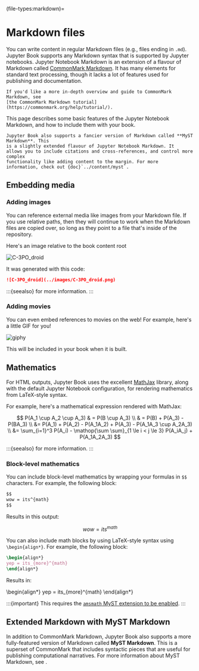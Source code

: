 (file-types:markdown)=
# Markdown files

You can write content in regular Markdown files (e.g., files ending in `.md`).
Jupyter Book supports any Markdown syntax that is supported by Jupyter notebooks.
Jupyter Notebook Markdown is an extension of a flavour of Markdown called
[CommonMark Markdown](https://commonmark.org/).
It has many elements for standard text processing, though it lacks a lot of features used for
publishing and documentation.

```{note}
If you'd like a more in-depth overview and guide to CommonMark Markdown, see
[the CommonMark Markdown tutorial](https://commonmark.org/help/tutorial/).
```

This page describes some basic features of the Jupyter Notebook Markdown, and how to
include them with your book.

```{margin}
Jupyter Book also supports a fancier version of Markdown called **MyST Markdown**. This
is a slightly extended flavour of Jupyter Notebook Markdown. It
allows you to include citations and cross-references, and control more complex
functionality like adding content to the margin. For more
information, check out {doc}`../content/myst`.
```

## Embedding media

### Adding images

You can reference external media like images from your Markdown file. If you use
relative paths, then they will continue to work when the Markdown files are copied over,
so long as they point to a file that's inside of the repository.

Here's an image relative to the book content root

![C-3PO_droid](../images/C-3PO_droid.png)

It was generated with this code:

```md
![C-3PO_droid](../images/C-3PO_droid.png)
```

:::{seealso}
[](../content/figures.md) for more information.
:::

### Adding movies

You can even embed references to movies on the web! For example, here's a little GIF for you!

![giphy](https://media.giphy.com/media/yoJC2A59OCZHs1LXvW/giphy.gif)

This will be included in your book when it is built.

## Mathematics

For HTML outputs, Jupyter Book uses the excellent [MathJax](http://docs.mathjax.org/en/latest/) library,
along with the default Jupyter Notebook configuration, for rendering mathematics from LaTeX-style syntax.

For example, here's a mathematical expression rendered with MathJax:

$$
P(A_1 \cup A_2 \cup A_3)
& = P(B \cup A_3)  \\
& = P(B) + P(A_3) - P(BA_3) \\
&= P(A_1) + P(A_2) - P(A_1A_2) + P(A_3) - P(A_1A_3 \cup A_2A_3) \\
&= \sum_{i=1}^3 P(A_i) - \mathop{\sum \sum}_{1 \le i < j \le 3} P(A_iA_j) + P(A_1A_2A_3)
$$

:::{seealso}
[](../content/math.md) for more information.
:::

### Block-level mathematics

You can include block-level mathematics by wrapping your formulas in `$$` characters.
For example, the following block:

```md
$$
wow = its^{math}
$$
```

Results in this output:

$$
wow = its^{math}
$$

You can also include math blocks by using LaTeX-style syntax using `\begin{align*}`.
For example, the following block:

```latex
\begin{align*}
yep = its_{more}^{math}
\end{align*}
```

Results in:

\begin{align*}
yep = its_{more}^{math}
\end{align*}

:::{important}
This requires the [`amsmath` MyST extension to be enabled](math:latex).
:::

## Extended Markdown with MyST Markdown

In addition to CommonMark Markdown, Jupyter Book also supports a more fully-featured version of Markdown called **MyST Markdown**.
This is a superset of CommonMark that includes syntactic pieces that are useful for publishing computational narratives.
For more information about MyST Markdown, see [](../content/myst.md).
